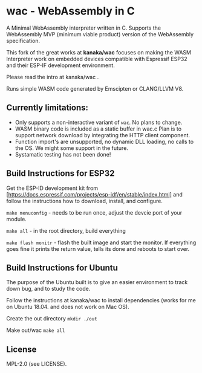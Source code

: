 # wac - WebAssembly in C

A Minimal WebAssembly interpreter written in C. Supports the
WebAssembly MVP (minimum viable product) version of the WebAssembly
specification.

This fork of the great works at **kanaka/wac** focuses on making the
WASM Interpreter work on embedded devices compatible with 
Espressif ESP32 and their ESP-IF development environment.

Please read the intro at kanaka/wac .

Runs simple WASM code generated by Emscipten or CLANG/LLVM V8.


## Currently limitations:

* Only supports a non-interactive variant of `wac`. No plans to change.
* WASM binary code is included as a static buffer in wac.c 
  Plan is to support network download by integrating the HTTP client component.
* Function import's are unsupported, no dynamic DLL loading, no calls to the OS.
  We might some support in the future.
* Systamatic testing has not been done!


## Build Instructions for ESP32

Get the ESP-ID development kit from [https://docs.espressif.com/projects/esp-idf/en/stable/index.html] and follow the instructions how to download, install, and configure. 

```make menuconfig``` - needs to be run once, adjust the devcie port of your module.

```make all```  - in the root directory, build everything

```make flash monitr```  - flash the built image and start the monitor.  If everything goes fine it prints the return value, tells its done and reboots to start over.


## Build Instructions for Ubuntu

The purpose of the Ubuntu built is to give an easier environment to track down bug,
and to study the code.

Follow the instructions at kanaka/wac to install dependencies (works for me on Ubuntu 18.04.
and does not work on Mac OS).

Create the out directory
```mkdir ./out```

Make out/wac
```make all```

## License

MPL-2.0 (see LICENSE).
